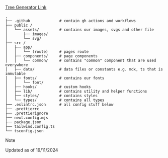 [Tree Generator Link](https://tree.nathanfriend.com/?s=(%27opti5s!(%27fancy!true~fullPat7trailingSlas7rootDot!true)~A(%27A%27.github2-publiBsseEimage93svg80srBpp*3%7Broute%7D23comp5enEcomm5FdataFf5Ef5tFhook90lib9%2023style90types8.eslintrc.C6rc6ignore2next.4mjs2package.C2tailwind.4ts2ts4C%27)~versi5!%271%27)*83-%202%5Cn3%2004c5fig.5on62.prettier7h!false~8%2F29s*Asource!Bc%20FaCjs5Et93F*0%01FECBA987654320*)

```
.
├── .github             # contain gh actions and workflows 
├── public /
│   └── assets/         # contains our images, svgs and other file   
│       ├── images/
│       └── svg/
├── src /
│   ├── app/
│   │   └── (route)     # pages route  
│   ├── components/     # page components   
│   │   └── common/     # contains "common" component that are used everywhere
│   ├── data/           # data files or constants e.g. mdx, ts that is immutable   
│   ├── fonts/          # contains our fonts 
│   │   └── font/
│   ├── hooks/          # custom hooks  
│   ├── lib/            # contains utility and helper functions   
│   ├── styles/         # contains styles   
│   └── types/          # contains all types       
├── .eslintrc.json      # all config stuff below
├── .prettierrc
├── .prettierignore
├── next.config.mjs
├── package.json
├── tailwind.config.ts
└── tsconfig.json
```

>[!NOTE]  
>Updated as of 19/11/2024